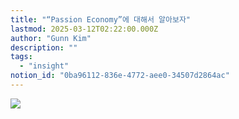 ```yaml
---
title: "“Passion Economy”에 대해서 알아보자"
lastmod: 2025-03-12T02:22:00.000Z
author: "Gunn Kim"
description: ""
tags:
  - "insight"
notion_id: "0ba96112-836e-4772-aee0-34507d2864ac"
---
```


![](https://prod-files-secure.s3.us-west-2.amazonaws.com/94f51666-273a-443d-bf89-42827b5b6876/55b5d5d1-8c16-41db-a2ea-3d1b7295a78c/Untitled.png?X-Amz-Algorithm=AWS4-HMAC-SHA256&X-Amz-Content-Sha256=UNSIGNED-PAYLOAD&X-Amz-Credential=ASIAZI2LB466UUAURPVA%2F20250314%2Fus-west-2%2Fs3%2Faws4_request&X-Amz-Date=20250314T044822Z&X-Amz-Expires=3600&X-Amz-Security-Token=IQoJb3JpZ2luX2VjEJz%2F%2F%2F%2F%2F%2F%2F%2F%2F%2FwEaCXVzLXdlc3QtMiJGMEQCIC7yqp0pfhivsOOXpWKZPfQwJ7PUdPYwHAbZG2ljp8EbAiBQ6DO8mJ5IWM0%2FUMtjfB9%2BsCCcnzsG2%2BWDkuQzysfRjiqIBAjl%2F%2F%2F%2F%2F%2F%2F%2F%2F%2F8BEAAaDDYzNzQyMzE4MzgwNSIM0ztflNla5rW2siZFKtwD3gPpqWKrCXSazuWn%2FLqAqboDnDPxMzItYoHOspZhg9YkOixr5x7XEpxHDIQgu%2FT4Uj14c0JtuIaZQkhHrciuSuEZNjte4wR%2B2I6e7X3yS8bySVe3Zc%2B1TBvwy14GGcoFXTZPhk%2B3sg7%2FM53%2BxPqaJLqF0tHPpVmq1xPCwOayK6idFAkihkIP1QdRm4vMVHDWOH2DhBul7eJE1R8T6luFjVO9o31nCITzf8R7SYm2s7rusFYDPxKlW4qY4IbukIm2Yb4qmA14NbNLp8tS%2Bk0ZYGpv%2BSFPT3gDX%2F4jud%2F%2BxkiRCmM9jZUiQ5gmXsL1EmXQ5Vv4raQl8wy0YNExo3gUQh4BB%2BzdL30n2uAVM%2FGPMqQ3W%2F4hHBxFSDWgLCwcNtkf2ziJq4RdX212cy7fnZGMbrjdNqq7QCwVRLOkrE9II%2F0dtfAijddhel5p%2FG0zhbGhBN0SYj9SVjL810xWMrx52OF%2BRzGCRmVB6brQBBgRq8DG0S%2BgKNbSn%2Fb4YgLiXqorVhpfnrKuDgTBibKhGQHz2qDLEZij9iUeGo%2FIovMAitdgC1wtEGAKr9ZoOpE3S0b%2B2J4BjHShiF4yUDiT3Ryd5fwte4WdRHuSfc2j35dU6yfcv0zwCo6aAPSvVJ8w68zOvgY6pgE1d1kYDG2kJALfYeRWHaZj%2BaQc%2BCVXEilpAp0nBnz539aAVBB%2F8dV0N4AinnMcG6lIg8uQ9rk435t4Pa7N51juJAqk%2ByBpg7MmF96%2BMR0cXnkSLeT5A4hWjJvGUCayskoeh0ZUV3E4JYHGpZ%2FrGUTA2a6c0H%2BK6sgtbBFxJjm%2FwJFB6SzbdjFW3xvZsgIrlt4t120arULbQMY1I%2Bu16QzRauKsB5KM&X-Amz-Signature=87bcd0ef86ef52f2bcaf9b82ed4681e22cb3d018f7ad2ec874ea09275523f0a7&X-Amz-SignedHeaders=host&x-id=GetObject)



